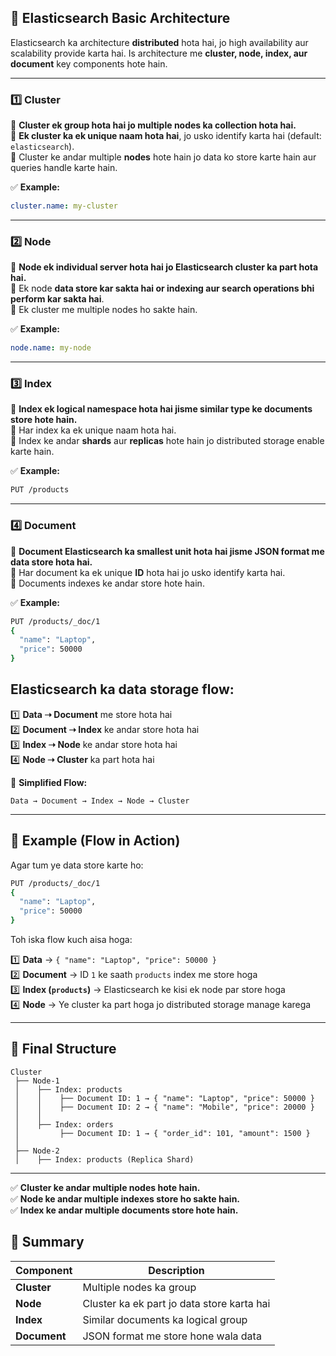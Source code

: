 ## **📌 Elasticsearch Basic Architecture**  

Elasticsearch ka architecture **distributed** hota hai, jo high availability aur scalability provide karta hai. Is architecture me **cluster, node, index, aur document** key components hote hain.  

---

### **1️⃣ Cluster**  
🔹 **Cluster ek group hota hai jo multiple nodes ka collection hota hai.**  
🔹 **Ek cluster ka ek unique naam hota hai**, jo usko identify karta hai (default: `elasticsearch`).  
🔹 Cluster ke andar multiple **nodes** hote hain jo data ko store karte hain aur queries handle karte hain.  

✅ **Example:**  
```yaml
cluster.name: my-cluster
```

---

### **2️⃣ Node**  
🔹 **Node ek individual server hota hai jo Elasticsearch cluster ka part hota hai.**  
🔹 Ek node **data store kar sakta hai or indexing aur search operations bhi perform kar sakta hai**.  
🔹 Ek cluster me multiple nodes ho sakte hain.  

✅ **Example:**  
```yaml
node.name: my-node
```

---

### **3️⃣ Index**  
🔹 **Index ek logical namespace hota hai jisme similar type ke documents store hote hain.**  
🔹 Har index ka ek unique naam hota hai.  
🔹 Index ke andar **shards** aur **replicas** hote hain jo distributed storage enable karte hain.  

✅ **Example:**  
```bash
PUT /products
```

---

### **4️⃣ Document**  
🔹 **Document Elasticsearch ka smallest unit hota hai jisme JSON format me data store hota hai.**  
🔹 Har document ka ek unique **ID** hota hai jo usko identify karta hai.  
🔹 Documents indexes ke andar store hote hain.  

✅ **Example:**  
```bash
PUT /products/_doc/1
{
  "name": "Laptop",
  "price": 50000
}
```

## Elasticsearch ka data storage flow:

1️⃣ **Data ➝ Document** me store hota hai  
2️⃣ **Document ➝ Index** ke andar store hota hai  
3️⃣ **Index ➝ Node** ke andar store hota hai  
4️⃣ **Node ➝ Cluster** ka part hota hai  

🔹 **Simplified Flow:**  
```
Data → Document → Index → Node → Cluster
```

---

## **📌 Example (Flow in Action)**  
Agar tum ye data store karte ho:  
```bash
PUT /products/_doc/1
{
  "name": "Laptop",
  "price": 50000
}
```
Toh iska flow kuch aisa hoga:  

1️⃣ **Data** → `{ "name": "Laptop", "price": 50000 }`  
2️⃣ **Document** → ID `1` ke saath `products` index me store hoga  
3️⃣ **Index (`products`)** → Elasticsearch ke kisi ek node par store hoga  
4️⃣ **Node** → Ye cluster ka part hoga jo distributed storage manage karega  

---

## **📌 Final Structure**
```
Cluster  
 ├── Node-1  
 │    ├── Index: products  
 │    │    ├── Document ID: 1 → { "name": "Laptop", "price": 50000 }  
 │    │    ├── Document ID: 2 → { "name": "Mobile", "price": 20000 }  
 │    │  
 │    ├── Index: orders  
 │         ├── Document ID: 1 → { "order_id": 101, "amount": 1500 }  
 │  
 ├── Node-2  
 │    ├── Index: products (Replica Shard)
```

---

✅ **Cluster ke andar multiple nodes hote hain.**  
✅ **Node ke andar multiple indexes store ho sakte hain.**  
✅ **Index ke andar multiple documents store hote hain.**  


## **🎯 Summary**  
| **Component** | **Description** |
|-------------|--------------|
| **Cluster** | Multiple nodes ka group |
| **Node** | Cluster ka ek part jo data store karta hai |
| **Index** | Similar documents ka logical group |
| **Document** | JSON format me store hone wala data |
